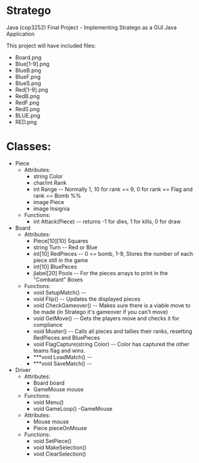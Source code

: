 # Stratego
Java (cop3252) Final Project - Implementing Stratego as a GUI Java Application

This project will have included files:
- Board.png
- Blue[1-9].png
- BlueB.png
- BlueF.png
- BlueS.png
- Red[1-9].png
- RedB.png
- RedF.png
- RedS.png
- BLUE.png
- RED.png


# Classes: 
- Piece
  - Attributes:
    - string Color
    - char/int Rank
    - int Range -- Normally 1, 10 for rank == 9, 0 for rank == Flag and rank == Bomb %%
    - image Piece
    - image Insignia
  - Functions:
    - int Attack(Piece) -- returns -1 for dies, 1 for kills, 0 for draw
- Board
  - Attributes:
    - Piece[10][10] Squares
    - string Turn -- Red or Blue
    - int[10] RedPieces -- 0 == bomb, 1-9, Stores the number of each piece still in the game
    - int[10] BluePeces
    - jlabel[20] Pools -- For the pieces arrays to print in the "Combatant" Boxes
  - Functions:
    - void SetupMatch() --
    - void Flip() -- Updates the displayed pieces
    - void CheckGameover() -- Makes sure there is a viable move to be made (in Stratego it's gameover if you can't move)
    - void GetMove() -- Gets the players move and checks it for compliance 
    - void Muster() -- Calls all pieces and tallies their ranks, resetting RedPieces and BluePieces
    - void FlagCapture(string Color) -- Color has captured the other teams flag and wins.
    - ***void LoadMatch() --
    - ***void SaveMatch() --
- Driver
  - Attributes:
    - Board board
    - GameMouse mouse
  - Functions:
    - void Menu()
    - void GameLoop()
-GameMouse
  - Attributes:
    - Mouse mouse
    - Piece pieceOnMouse
  - Functions:
    - void SetPiece()
    - void MakeSelection()
    - void ClearSelection()
